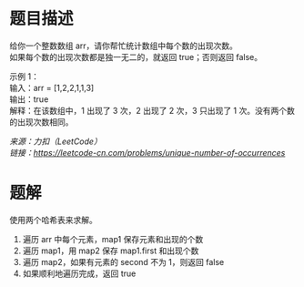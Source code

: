 # 题目描述
给你一个整数数组 arr，请你帮忙统计数组中每个数的出现次数。  
如果每个数的出现次数都是独一无二的，就返回 true；否则返回 false。  

示例 1：  
输入：arr = [1,2,2,1,1,3]  
输出：true  
解释：在该数组中，1 出现了 3 次，2 出现了 2 次，3 只出现了 1 次。没有两个数的出现次数相同。  

*来源：力扣（LeetCode）*  
*链接：https://leetcode-cn.com/problems/unique-number-of-occurrences*  


# 题解
使用两个哈希表来求解。  
1. 遍历 arr 中每个元素，map1 保存元素和出现的个数
2. 遍历 map1，用 map2 保存 map1.first 和出现个数
3. 遍历 map2，如果有元素的 second 不为 1，则返回 false
4. 如果顺利地遍历完成，返回 true  
